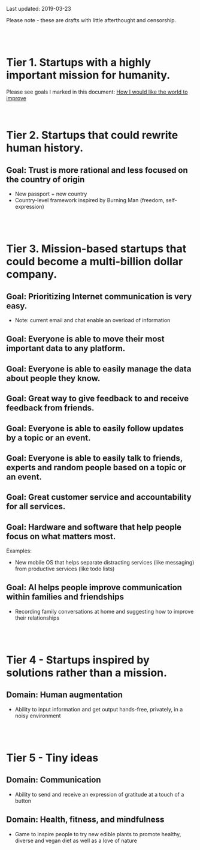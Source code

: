 Last updated: 2019-03-23

Please note - these are drafts with little afterthought and censorship.

<br>
<br>

# Tier 1. Startups with a highly important mission for humanity.

Please see goals I marked in this document: [How I would like the world to improve](https://github.com/tilek/about-me/blob/updates/world_strategy/how_i_would_like_the_world_to_improve.md)
<br>
<br>
<br>

# Tier 2. Startups that could rewrite human history.

## Goal: Trust is more rational and less focused on the country of origin
  - New passport + new country
  - Country-level framework inspired by Burning Man (freedom, self-expression)
<br>
<br>

# Tier 3. Mission-based startups that could become a multi-billion dollar company.

## Goal: Prioritizing Internet communication is very easy.
  - Note: current email and chat enable an overload of information

## Goal: Everyone is able to move their most important data to any platform.

## Goal: Everyone is able to easily manage the data about people they know.

## Goal: Great way to give feedback to and receive feedback from friends.

## Goal: Everyone is able to easily follow updates by a topic or an event.

## Goal: Everyone is able to easily talk to friends, experts and random people based on a topic or an event.

## Goal: Great customer service and accountability for all services.

## Goal: Hardware and software that help people focus on what matters most.
Examples:
* New mobile OS that helps separate distracting services (like messaging) from productive services (like todo lists)

## Goal: AI helps people improve communication within families and friendships
* Recording family conversations at home and suggesting how to improve their relationships
<br>
<br>

# Tier 4 - Startups inspired by solutions rather than a mission.

## Domain: Human augmentation
* Ability to input information and get output hands-free, privately, in a noisy environment
<br>
<br>

# Tier 5 - Tiny ideas

## Domain: Communication
* Ability to send and receive an expression of gratitude at a touch of a button

## Domain: Health, fitness, and mindfulness
* Game to inspire people to try new edible plants to promote healthy, diverse and vegan diet as well as a love of nature
